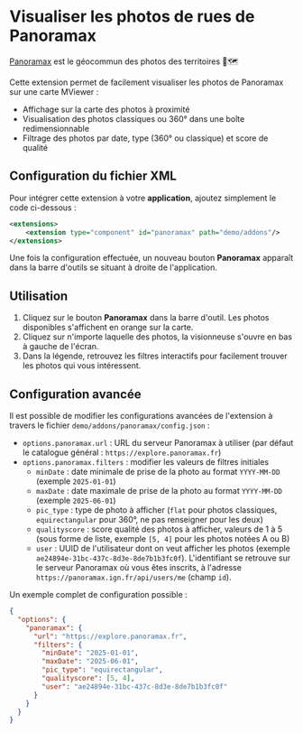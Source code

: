 # Visualiser les photos de rues de Panoramax

[Panoramax](https://panoramax.fr/) est le géocommun des photos des territoires 📸🗺️

Cette extension permet de facilement visualiser les photos de Panoramax sur une carte MViewer :

- Affichage sur la carte des photos à proximité
- Visualisation des photos classiques ou 360° dans une boîte redimensionnable
- Filtrage des photos par date, type (360° ou classique) et score de qualité

## Configuration du fichier XML

Pour intégrer cette extension à votre **application**, ajoutez simplement le code ci-dessous :

```xml
<extensions>
    <extension type="component" id="panoramax" path="demo/addons"/>
</extensions>
```

Une fois la configuration effectuée, un nouveau bouton **Panoramax** apparaît dans la barre d'outils se situant à droite de l'application.

## Utilisation

1. Cliquez sur le bouton **Panoramax** dans la barre d'outil. Les photos disponibles s'affichent en orange sur la carte.
2. Cliquez sur n'importe laquelle des photos, la visionneuse s'ouvre en bas à gauche de l'écran.
3. Dans la légende, retrouvez les filtres interactifs pour facilement trouver les photos qui vous intéressent.

## Configuration avancée

Il est possible de modifier les configurations avancées de l'extension à travers le fichier `demo/addons/panoramax/config.json` :

- `options.panoramax.url` : URL du serveur Panoramax à utiliser (par défaut le catalogue général : `https://explore.panoramax.fr`)
- `options.panoramax.filters` : modifier les valeurs de filtres initiales
  - `minDate` : date minimale de prise de la photo au format `YYYY-MM-DD` (exemple `2025-01-01`)
  - `maxDate` : date maximale de prise de la photo au format `YYYY-MM-DD` (exemple `2025-06-01`)
  - `pic_type` : type de photo à afficher (`flat` pour photos classiques, `equirectangular` pour 360°, ne pas renseigner pour les deux)
  - `qualityscore` : score qualité des photos à afficher, valeurs de 1 à 5 (sous forme de liste, exemple `[5, 4]` pour les photos notées A ou B)
  - `user` : UUID de l'utilisateur dont on veut afficher les photos (exemple `ae24894e-31bc-437c-8d3e-8de7b1b3fc0f`). L'identifiant se retrouve sur le serveur Panoramax où vous êtes inscrits, à l'adresse `https://panoramax.ign.fr/api/users/me` (champ `id`).

Un exemple complet de configuration possible :

```json
{
  "options": {
    "panoramax": {
      "url": "https://explore.panoramax.fr",
      "filters": {
        "minDate": "2025-01-01",
        "maxDate": "2025-06-01",
        "pic_type": "equirectangular",
        "qualityscore": [5, 4],
        "user": "ae24894e-31bc-437c-8d3e-8de7b1b3fc0f"
      }
    }
  }
}
```
